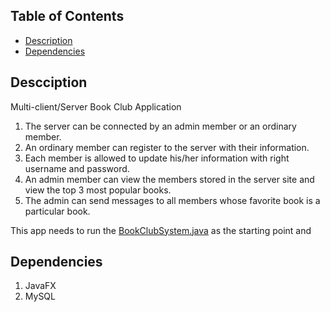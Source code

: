 ## Table of Contents

- [Description](#Description)
- [Dependencies](#Dependencies)

## Descciption

Multi-client/Server Book Club Application
1.  The server can be connected by an admin member or an ordinary member.
2.  An ordinary member can register to the server with their information.
3.  Each member is allowed to update his/her information with right username and password.
4.  An admin member can view the members stored in the server site and view the top 3 most popular books.
5.  The admin can send messages to all members whose favorite book is a particular book.

This app needs to run the [BookClubSystem.java](#https://github.com/S1014711679/Java/blob/master/BookClub/BookClubSystem.java) as the starting point and 


##  Dependencies
1. JavaFX
2. MySQL
